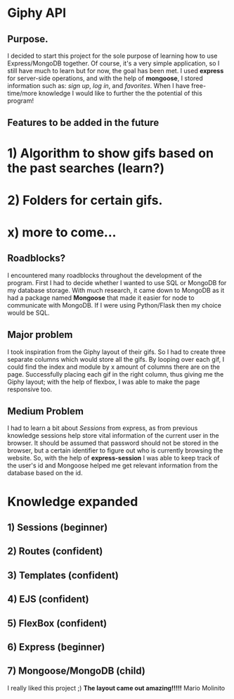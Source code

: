 # Giphy API
## Purpose.
I decided to start this project for the sole purpose of learning how to use Express/MongoDB together.
Of course, it's a very simple application, so I still have much to learn but for now, the goal has been met. 
I used **express** for server-side operations, and with the help of **mongoose**, I stored information such as: *sign up*, *log in*, and *favorites*. When I have free-time/more knowledge I would like to further the
the potential of this program!
## Features to be added in the future
# 1) Algorithm to show gifs based on the past searches (learn?)
# 2) Folders for certain gifs.
# x) more to come...
## Roadblocks?
I encountered many roadblocks throughout the development of the program. First I had to decide whether I wanted to use SQL or MongoDB
for my database storage. With much research, it came down to MongoDB as it had a package named **Mongoose** that
made it easier for node to communicate with MongoDB. If I were using Python/Flask then my choice would be SQL.
## Major problem
I took inspiration from the Giphy layout of their gifs. So I had to create three separate columns which would store all
the gifs. By looping over each gif, I could find the index and module by x amount of columns there are on the page.
Successfully placing each gif in the right column, thus giving me the Giphy layout; with the help of flexbox, I was able to
make the page responsive too.
## Medium Problem
I had to learn a bit about *Sessions* from express, as from previous knowledge sessions help store vital information of 
the current user in the browser. It should be assumed that password should not be stored in the browser, but a certain identifier
to figure out who is currently browsing the website. So, with the help of **express-session** I was able to keep track of the
user's id and Mongoose helped me get relevant information from the database based on the id.
# Knowledge expanded
## 1) Sessions (beginner)
## 2) Routes (confident)
## 3) Templates (confident)
## 4) EJS (confident)
## 5) FlexBox (confident)
## 6) Express (beginner)
## 7) Mongoose/MongoDB (child)

I really liked this project ;) **The layout came out amazing!!!!!**
Mario Molinito
